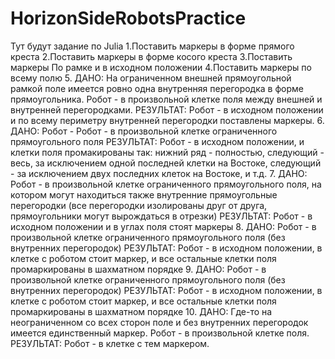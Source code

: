 # HorizonSideRobotsPractice
Тут будут задание по Julia
1.Поставить маркеры в форме прямого креста 
2.Поставить маркеры в форме косого креста 
3.Поставить маркеры По рамке и в исходном положении
4.Поставить маркеры по всему полю
5.
ДАНО: На ограниченном внешней прямоугольной рамкой поле имеется ровно одна внутренняя перегородка в форме прямоугольника. Робот - в произвольной клетке поля между внешней и внутренней перегородками.
РЕЗУЛЬТАТ: Робот - в исходном положении и по всему периметру внутренней перегородки поставлены маркеры.
6.
ДАНО: Робот - Робот - в произвольной клетке ограниченного прямоугольного поля
РЕЗУЛЬТАТ: Робот - в исходном положении, и клетки поля промакированы так: нижний ряд - полностью, следующий - весь, за исключением одной последней клетки на Востоке, следующий - за исключением двух последних клеток на Востоке, и т.д.
7.
ДАНО: Робот - в произвольной клетке ограниченного прямоугольного поля, на котором могут находиться также внутренние прямоугольные перегородки (все перегородки изолированы друг от друга, прямоугольники могут вырождаться в отрезки)
РЕЗУЛЬТАТ: Робот - в исходном положении и в углах поля стоят маркеры
8.
ДАНО: Робот - в произвольной клетке ограниченного прямоугольного поля (без внутренних перегородок)
РЕЗУЛЬТАТ: Робот - в исходном положении, в клетке с роботом стоит маркер, и все остальные клетки поля промаркированы в шахматном порядке
9.
ДАНО: Робот - в произвольной клетке ограниченного прямоугольного поля (без внутренних перегородок)
РЕЗУЛЬТАТ: Робот - в исходном положении, в клетке с роботом стоит маркер, и все остальные клетки поля промаркированы в шахматном порядке
10.
ДАНО: Где-то на неограниченном со всех сторон поле и без внутренних перегородок имеется единственный маркер. Робот - в произвольной клетке поля.
РЕЗУЛЬТАТ: Робот - в клетке с тем маркером.
